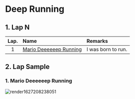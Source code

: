 # Deep Running

## 1. Lap N
|Lap.|Name|Remarks|
|:--:|:--|:--|
|1|[Mario Deeeeeep Running](0001_mario_deeeeeep_running)|I was born to run.|

## 2. Lap Sample
### 1. Mario Deeeeeep Running
![render1627208238051](https://user-images.githubusercontent.com/33194443/126896369-91099f71-5386-46e6-9a9f-081cee993c23.gif)
